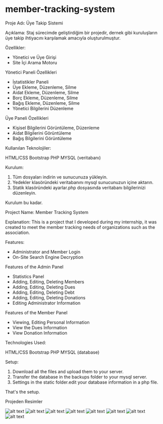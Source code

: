 # member-tracking-system

Proje Adı: Üye Takip Sistemi

Açıklama: Staj sürecimde geliştirdiğim bir projedir, dernek gibi kuruluşların üye takip ihtiyacını karşılamak amacıyla oluşturulmuştur.

Özellikler:

- Yönetici ve Üye Girişi
- Site İçi Arama Motoru

Yönetici Paneli Özellikleri
- İstatistikler Paneli
- Üye Ekleme, Düzenleme, Silme
- Aidat Ekleme, Düzenleme, Silme
- Borç Ekleme, Düzenleme, Silme
- Bağış Ekleme, Düzenleme, Silme
- Yönetici Bilgilerini Düzenleme

Üye Paneli Özellikleri

- Kişisel Bilgilerini Görüntüleme, Düzenleme
- Aidat Bilgilerini Görüntüleme
- Bağış Bilgilerini Görüntüleme
  
Kullanılan Teknolojiler:

HTML/CSS
Bootstrap
PHP
MYSQL (veritabanı)

Kurulum:
1) Tüm dosyaları indirin ve sunucunuza yükleyin.
2) Yedekler klasöründeki veritabanını mysql sunucunuzun içine aktarın.
3) Statik klasöründeki ayarlar.php dosyasında veritabanı bilgilerinizi düzenleyin.

Kurulum bu kadar.

Project Name: Member Tracking System

Explanation: This is a project that I developed during my internship, it was created to meet the member tracking needs of organizations such as the association.

Features:

- Administrator and Member Login
- On-Site Search Engine Decryption

Features of the Admin Panel
- Statistics Panel
- Adding, Editing, Deleting Members
- Adding, Editing, Deleting Dues
- Adding, Editing, Deleting Debt
- Adding, Editing, Deleting Donations
- Editing Administrator Information

Features of the Member Panel

- Viewing, Editing Personal Information
- View the Dues Information
- View Donation Information
 
Technologies Used:

HTML/CSS
Bootstrap
PHP
MYSQL (database)

Setup:
1) Download all the files and upload them to your server.
2) Transfer the database in the backups folder to your mysql server.
3) Settings in the static folder.edit your database information in a php file.

That's the setup.

Projeden Resimler

![alt text](https://i.hizliresim.com/j1ocm7v.png)
![alt text](https://i.hizliresim.com/56uopx6.png)
![alt text](https://i.hizliresim.com/cvan91r.png)
![alt text](https://i.hizliresim.com/it826fd.png)
![alt text](https://i.hizliresim.com/bbblcth.png)
![alt text](https://i.hizliresim.com/2isv7tx.png)
![alt text](https://i.hizliresim.com/td9k5p3.png)
![alt text](https://i.hizliresim.com/i6vuixh.png)
